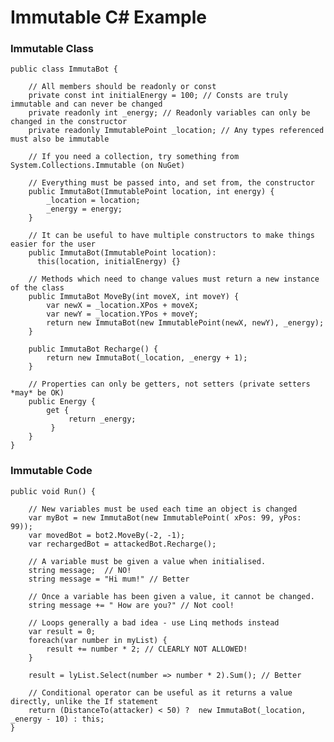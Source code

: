 # Immutable C# Example

### Immutable Class

    public class ImmutaBot {
        
        // All members should be readonly or const 
        private const int initialEnergy = 100; // Consts are truly immutable and can never be changed
        private readonly int _energy; // Readonly variables can only be changed in the constructor
        private readonly ImmutablePoint _location; // Any types referenced must also be immutable
        
        // If you need a collection, try something from System.Collections.Immutable (on NuGet)
        
        // Everything must be passed into, and set from, the constructor
        public ImmutaBot(ImmutablePoint location, int energy) {
            _location = location;
            _energy = energy;
        }
        
        // It can be useful to have multiple constructors to make things easier for the user
        public ImmutaBot(ImmutablePoint location):
          this(location, initialEnergy) {}

        // Methods which need to change values must return a new instance of the class
        public ImmutaBot MoveBy(int moveX, int moveY) {
            var newX = _location.XPos + moveX;
            var newY = _location.YPos + moveY;
            return new ImmutaBot(new ImmutablePoint(newX, newY), _energy);
        }
        
        public ImmutaBot Recharge() {
            return new ImmutaBot(_location, _energy + 1);
        }
        
        // Properties can only be getters, not setters (private setters *may* be OK)
        public Energy {
            get {
                 return _energy;
             }
        }
    }
    
### Immutable Code

    public void Run() {
    
        // New variables must be used each time an object is changed
        var myBot = new ImmutaBot(new ImmutablePoint( xPos: 99, yPos: 99));
        var movedBot = bot2.MoveBy(-2, -1);
        var rechargedBot = attackedBot.Recharge();
        
        // A variable must be given a value when initialised.
        string message;  // NO!
        string message = "Hi mum!" // Better
        
        // Once a variable has been given a value, it cannot be changed.
        string message += " How are you?" // Not cool!
        
        // Loops generally a bad idea - use Linq methods instead
        var result = 0;
        foreach(var number in myList) {
            result += number * 2; // CLEARLY NOT ALLOWED!
        }
        
        result = lyList.Select(number => number * 2).Sum(); // Better
        
        // Conditional operator can be useful as it returns a value directly, unlike the If statement
        return (DistanceTo(attacker) < 50) ?  new ImmutaBot(_location, _energy - 10) : this;
    }

